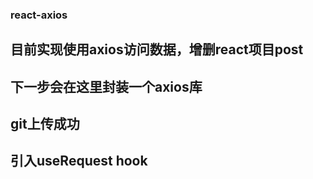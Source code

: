 ### react-axios

## 目前实现使用axios访问数据，增删react项目post

## 下一步会在这里封装一个axios库
## git上传成功

## 引入useRequest hook